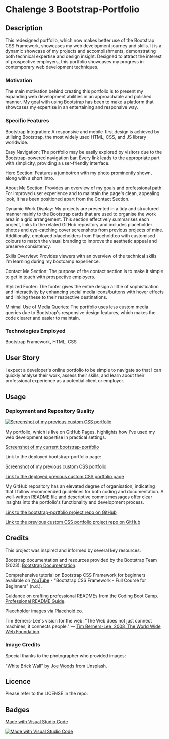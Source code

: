 # Chalenge 3 Bootstrap-Portfolio

## Description

This redesigned portfolio, which now makes better use of the Bootstrap CSS Framework, showcases my web development journey and skills. It is a dynamic showcase of my projects and accomplishments, demonstrating both technical expertise and design insight. Designed to attract the interest of prospective employers, this portfolio showcases my progress in contemporary web development techniques.

### Motivation

The main motivation behind creating this portfolio is to present my expanding web development abilities in an approachable and polished manner. My goal with using Bootstrap has been to make a platform that showcases my expertise in an entertaining and responsive way.

### Specific Features

Bootstrap Integration: A responsive and mobile-first design is achieved by utilising Bootstrap, the most widely used HTML, CSS, and JS library worldwide.

Easy Navigation: The portfolio may be easily explored by visitors due to the Bootstrap-powered navigation bar. Every link leads to the appropriate part with simplicity, providing a user-friendly interface.

Hero Section: Features a jumbotron with my photo prominently shown, along with a short intro.

About Me Section: Provides an overview of my goals and professional path. For improved user experience and to maintain the page's clean, appealing look, it has been positioned apart from the Contact Section.

Dynamic Work Display: My projects are presented in a tidy and structured manner mainly to the Bootstrap cards that are used to organise the work area in a grid arrangement. This section effectively summarises each project, links to the related GitHub repository and includes placeholder photos and eye-catching cover screenshots from previous projects of mine. Additionally, employed placeholders from Placehold.co with customised colours to match the visual branding to improve the aesthetic appeal and preserve consistency.

Skills Overview: Provides viewers with an overview of the technical skills I'm learning during my bootcamp experience.

Contact Me Section: The purpose of the contact section is to make it simple to get in touch with prospective employers.

Stylized Footer: The footer gives the entire design a little of sophistication and interactivity by enhancing social media icons/buttons with hover effects and linking these to their respective destinations.

Minimal Use of Media Queries: The portfolio uses less custom media queries due to Bootstrap's responsive design features, which makes the code clearer and easier to maintain.

### Technologies Employed

Bootstrap Framework, HTML, CSS

## User Story

I expect a developer's online portfolio to be simple to navigate so that I can quickly analyse their work, assess their skills, and learn about their professional experience as a potential client or employer.

## Usage

### Deployment and Repository Quality

[![Screenshot of my previous custom CSS portfolio](./images/challenge2.png)](./images/challenge2.png)

My portfolio, which is live on GitHub Pages, highlights how I've used my web development expertise in practical settings.

[Screenshot of my current bootstrap-portfolio](./images/challenge3.png)

Link to the deployed bootstrap-portfolio page:

[Screenshot of my previous custom CSS portfolio](./images/challenge2.png)

[Link to the deployed previous custom CSS portfolio page](https://natt5.github.io/challenge2portfolio/)

My GitHub repository has an elevated degree of organisation, indicating that I follow recommended guidelines for both coding and documentation. A well-written README file and descriptive commit messages offer clear insights into the portfolio's functionality and development process.

[Link to the bootstrap-portfolio project repo on GitHub](https://github.com/Natt5/Bootstrap-Portfolio)

[Link to the previous custom CSS portfolio project repo on GitHub](https://github.com/Natt5/challenge2portfolio)

## Credits

This project was inspired and informed by several key resources:

Bootstrap documentation and resources provided by the Bootstrap Team (2023). [Bootstrap Documentation](https://getbootstrap.com/docs/5.3/getting-started/introduction/).

Comprehensive tutorial on Bootstrap CSS Framework for beginners available on [YouTube](https://www.youtube.com/watch?v=-qfEOE4vtxE) - "Bootstrap CSS Framework - Full Course for Beginners" (n.d.).

Guidance on crafting professional READMEs from the Coding Boot Camp. [Professional README Guide](https://coding-boot-camp.github.io/full-stack/github/professional-readme-guide).

Placeholder images via [Placehold.co](https://placehold.co/).

Tim Berners-Lee's vision for the web: "The Web does not just connect machines, it connects people." — [Tim Berners-Lee, 2008, The World Wide Web Foundation](https://webfoundation.org/about/community/knight-2008-tbl-speech/).

### Image Credits

Special thanks to the photographer who provided images:

"White Brick Wall" by [Joe Woods](https://unsplash.com/photos/white-brick-wall-4Zaq5xY5M_c) from Unsplash.

## Licence

Please refer to the LICENSE in the repo.

## Badges

[Made with Visual Studio Code](https://img.shields.io/badge/Made%20with-Visual%20Studio%20Code-1f425f.svg)

[![Made with Visual Studio Code](https://img.shields.io/badge/Made%20with-Visual%20Studio%20Code-1f425f.svg)](https://code.visualstudio.com/)





